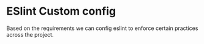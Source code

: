 # ESlint Custom config
Based on the requirements we can config eslint to enforce certain practices across the project.
